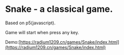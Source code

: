 # Snake - a classical game.
Based on p5(javascript).

Game will start when press any key.

Demo:[https://radium1209.cn/games/Snake/index.html](https://radium1209.cn/games/Snake/index.html)
